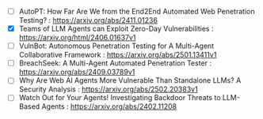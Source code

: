 - [ ] AutoPT: How Far Are We from the End2End Automated Web Penetration Testing? : https://arxiv.org/abs/2411.01236
- [x] Teams of LLM Agents can Exploit Zero-Day Vulnerabilities : https://arxiv.org/html/2406.01637v1
- [ ] VulnBot: Autonomous Penetration Testing for A Multi-Agent Collaborative Framework : https://arxiv.org/abs/2501.13411v1
- [ ] BreachSeek: A Multi-Agent Automated Penetration Tester : https://arxiv.org/abs/2409.03789v1
- [ ] Why Are Web AI Agents More Vulnerable Than Standalone LLMs? A Security Analysis : https://arxiv.org/abs/2502.20383v1
- [ ] Watch Out for Your Agents! Investigating Backdoor Threats to LLM-Based Agents : https://arxiv.org/abs/2402.11208
